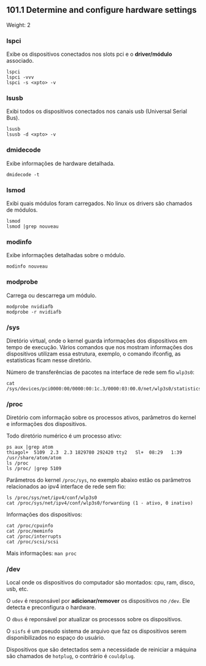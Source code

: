 ## 101.1 Determine and configure hardware settings
Weight: 2

### lspci
Exibe os dispositivos conectados nos slots pci e o **driver/módulo** associado.

```
lspci
lspci -vvv
lspci -s <xpto> -v

```

### lsusb
Exibi todos os dispositivos conectados nos canais usb (Universal Serial Bus).

```
lsusb
lsusb -d <xpto> -v
```

### dmidecode
Exibe informações de hardware detalhada.

```
dmidecode -t
```

### lsmod
Exibi quais módulos foram carregados. No linux os drivers são chamados de módulos.

```
lsmod
lsmod |grep nouveau
```

### modinfo
Exibe informações detalhadas sobre o módulo.

```
modinfo nouveau
```

### modprobe
Carrega ou descarrega um módulo.

```
modprobe nvidiafb
modprobe -r nvidiafb
```

### /sys
Diretório virtual, onde o kernel guarda informações dos dispositivos em tempo de execução. Vários comandos que nos mostram informações dos dispositivos utilizam essa estrutura, exemplo, o comando ifconfig, as estatísticas ficam nesse diretório.

Número de transferências de pacotes na interface de rede sem fio `wlp3s0`:
```
cat /sys/devices/pci0000:00/0000:00:1c.3/0000:03:00.0/net/wlp3s0/statistics/tx_packets
```

### /proc
Diretório com informação sobre os processos ativos, parâmetros do kernel e informações dos dispositivos.

Todo diretório numérico é um processo ativo:
```
ps aux |grep atom
thiagol+  5109  2.3  2.3 1829780 292420 tty2   Sl+  08:29   1:39 /usr/share/atom/atom
ls /proc
ls /proc/ |grep 5109
```

Parâmetros do kernel `/proc/sys`, no exemplo abaixo estão os parâmetros relacionados ao ipv4 interface de rede sem fio:
```
ls /proc/sys/net/ipv4/conf/wlp3s0
cat /proc/sys/net/ipv4/conf/wlp3s0/forwarding (1 - ativo, 0 inativo)
```

Informações dos dispositivos:
```
cat /proc/cpuinfo
cat /proc/meminfo
cat /proc/interrupts
cat /proc/scsi/scsi
```

Mais informações: `man proc`

### /dev
Local onde os dispositivos do computador são montados: cpu, ram, disco, usb, etc.

O `udev` é responsável por **adicionar/remover** os dispositivos no `/dev`. Ele detecta e preconfigura o hardware.

O `dbus` é reponsável por atualizar os processos sobre os dispositivos.

O `sisfs` é um pseudo sistema de arquivo que faz os dispositivos serem disponibilizados no espaço do usuário.

Dispositivos que são detectados sem a necessidade de reiniciar a máquina são chamados de `hotplug`, o contrário é `couldplug`.
